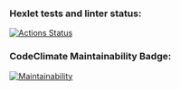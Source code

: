 ### Hexlet tests and linter status:
[![Actions Status](https://github.com/frllerto/frontend-project-44/workflows/hexlet-check/badge.svg)](https://github.com/frllerto/frontend-project-44/actions)
### CodeClimate Maintainability Badge:
[![Maintainability](https://api.codeclimate.com/v1/badges/045c552d9a864efce867/maintainability)](https://codeclimate.com/github/frllerto/frontend-project-44/maintainability)

